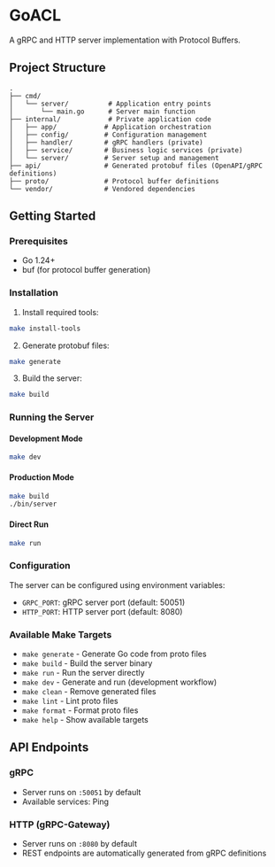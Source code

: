 # GoACL

A gRPC and HTTP server implementation with Protocol Buffers.

## Project Structure

```
.
├── cmd/
│   └── server/          # Application entry points
│       └── main.go      # Server main function
├── internal/            # Private application code
│   ├── app/            # Application orchestration
│   ├── config/         # Configuration management
│   ├── handler/        # gRPC handlers (private)
│   ├── service/        # Business logic services (private)
│   └── server/         # Server setup and management
├── api/                # Generated protobuf files (OpenAPI/gRPC definitions)
├── proto/              # Protocol buffer definitions
└── vendor/             # Vendored dependencies
```

## Getting Started

### Prerequisites

- Go 1.24+
- buf (for protocol buffer generation)

### Installation

1. Install required tools:
```bash
make install-tools
```

2. Generate protobuf files:
```bash
make generate
```

3. Build the server:
```bash
make build
```

### Running the Server

#### Development Mode
```bash
make dev
```

#### Production Mode
```bash
make build
./bin/server
```

#### Direct Run
```bash
make run
```

### Configuration

The server can be configured using environment variables:

- `GRPC_PORT`: gRPC server port (default: 50051)
- `HTTP_PORT`: HTTP server port (default: 8080)

### Available Make Targets

- `make generate` - Generate Go code from proto files
- `make build` - Build the server binary
- `make run` - Run the server directly
- `make dev` - Generate and run (development workflow)
- `make clean` - Remove generated files
- `make lint` - Lint proto files
- `make format` - Format proto files
- `make help` - Show available targets

## API Endpoints

### gRPC
- Server runs on `:50051` by default
- Available services: Ping

### HTTP (gRPC-Gateway)
- Server runs on `:8080` by default
- REST endpoints are automatically generated from gRPC definitions